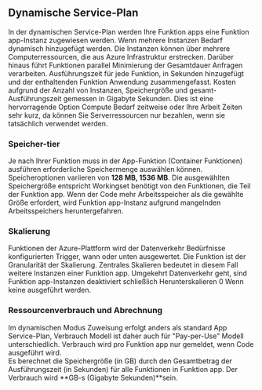 ## <a name="dynamic-service-plan"></a>Dynamische Service-Plan

In der dynamischen Service-Plan werden Ihre Funktion apps eine Funktion app-Instanz zugewiesen werden. Wenn mehrere Instanzen Bedarf dynamisch hinzugefügt werden.
Die Instanzen können über mehrere Computerressourcen, die aus Azure Infrastruktur erstrecken. Darüber hinaus führt Funktionen parallel Minimierung der Gesamtdauer Anfragen verarbeiten. Ausführungszeit für jede Funktion, in Sekunden hinzugefügt und der enthaltenden Funktion Anwendung zusammengefasst. Kosten aufgrund der Anzahl von Instanzen, Speichergröße und gesamt-Ausführungszeit gemessen in Gigabyte Sekunden. Dies ist eine hervorragende Option Compute Bedarf zeitweise oder Ihre Arbeit Zeiten sehr kurz, da können Sie Serverressourcen nur bezahlen, wenn sie tatsächlich verwendet werden.   

### <a name="memory-tier"></a>Speicher-tier

Je nach Ihrer Funktion muss in der App-Funktion (Container Funktionen) ausführen erforderliche Speichermenge auswählen können.
Speicheroptionen variieren von **128 MB, 1536 MB**. Die ausgewählten Speichergröße entspricht Workingset benötigt von den Funktionen, die Teil der Funktion app. Wenn der Code mehr Arbeitsspeicher als die gewählte Größe erfordert, wird Funktion app-Instanz aufgrund mangelnden Arbeitsspeichers heruntergefahren.

### <a name="scaling"></a>Skalierung

Funktionen der Azure-Plattform wird der Datenverkehr Bedürfnisse konfigurierten Trigger, wann oder unten ausgewertet. Die Funktion ist der Granularität der Skalierung. Zentrales Skalieren bedeutet in diesem Fall weitere Instanzen einer Funktion app. Umgekehrt Datenverkehr geht, sind Funktion app-Instanzen deaktiviert schließlich Herunterskalieren 0 Wenn keine ausgeführt werden.  

### <a name="resource-consumption-and-billing"></a>Ressourcenverbrauch und Abrechnung

Im dynamischen Modus Zuweisung erfolgt anders als standard App Service-Plan, Verbrauch Modell ist daher auch für "Pay-per-Use" Modell unterschiedlich. Verbrauch wird pro Funktion app nur gemeldet, wenn Code ausgeführt wird.  
Es berechnet die Speichergröße (in GB) durch den Gesamtbetrag der Ausführungszeit (in Sekunden) für alle Funktionen in Funktion app. Der Verbrauch wird **GB-s (Gigabyte Sekunden)**sein.